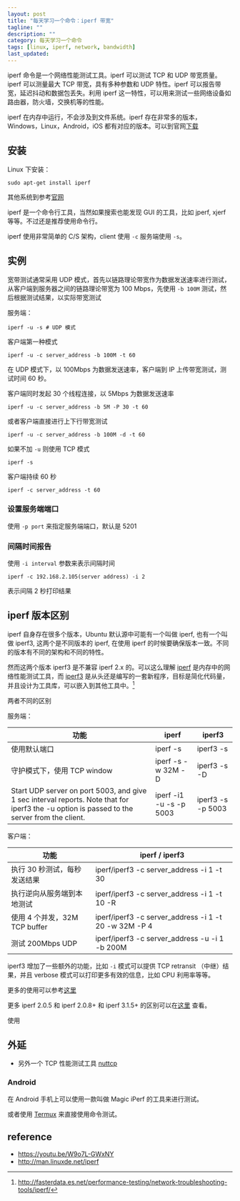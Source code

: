 ```yaml
---
layout: post
title: "每天学习一个命令：iperf 带宽"
tagline: ""
description: ""
category: 每天学习一个命令
tags: [linux, iperf, network, bandwidth]
last_updated:
---
```


iperf 命令是一个网络性能测试工具。iperf 可以测试 TCP 和 UDP 带宽质量。iperf 可以测量最大 TCP 带宽，具有多种参数和 UDP 特性。iperf 可以报告带宽，延迟抖动和数据包丢失。利用 iperf 这一特性，可以用来测试一些网络设备如路由器，防火墙，交换机等的性能。

iperf 在内存中运行，不会涉及到文件系统。iperf 存在非常多的版本，Windows，Linux，Android，iOS 都有对应的版本。可以到官网[下载](https://iperf.fr/iperf-download.php)


## 安装
Linux 下安装：

    sudo apt-get install iperf

其他系统到参考[官网](https://iperf.fr/iperf-download.php)

iperf 是一个命令行工具，当然如果搜索也能发现 GUI 的工具，比如 jperf, xjerf 等等。不过还是推荐使用命令行。

iperf 使用非常简单的 C/S 架构，client 使用 `-c` 服务端使用 `-s`。

## 实例

宽带测试通常采用 UDP 模式，首先以链路理论带宽作为数据发送速率进行测试，从客户端到服务器之间的链路理论带宽为 100 Mbps，先使用 `-b 100M` 测试，然后根据测试结果，以实际带宽测试

服务端：

    iperf -u -s # UDP 模式

客户端第一种模式

    iperf -u -c server_address -b 100M -t 60

在 UDP 模式下，以 100Mbps 为数据发送速率，客户端到 IP 上传带宽测试，测试时间 60 秒。

客户端同时发起 30 个线程连接，以 5Mbps 为数据发送速率

    iperf -u -c server_address -b 5M -P 30 -t 60

或者客户端直接进行上下行带宽测试

    iperf -u -c server_address -b 100M -d -t 60


如果不加 `-u` 则使用 TCP 模式

    iperf -s

客户端持续 60 秒

    iperf -c server_address -t 60

### 设置服务端端口
使用 `-p port` 来指定服务端端口，默认是 5201

### 间隔时间报告
使用 `-i interval` 参数来表示间隔时间

    iperf -c 192.168.2.105(server address) -i 2

表示间隔 2 秒打印结果

## iperf 版本区别
iperf 自身存在很多个版本，Ubuntu 默认源中可能有一个叫做 iperf, 也有一个叫做 iperf3, 这两个是不同版本的 iperf, 在使用 iperf 的时候要确保版本一致。不同的版本有不同的架构和不同的特性。

然而这两个版本 iperf3 是不兼容 iperf 2.x 的。可以这么理解 [iperf](https://sourceforge.net/projects/iperf2/) 是内存中的网络性能测试工具，而 [iperf3](https://github.com/esnet/iperf) 是从头还是编写的一套新程序，目标是简化代码量，并且设计为工具库，可以嵌入到其他工具中。[^diff]

[^diff]: <http://fasterdata.es.net/performance-testing/network-troubleshooting-tools/iperf/>

两者不同的区别

服务端：

功能                    | iperf                 | iperf3
------------------------|-----------------------|-----
使用默认端口    | iperf -s          | iperf3 -s
守护模式下，使用 TCP window | iperf -s -w 32M -D    | iperf3 -s -D
Start UDP server on port 5003, and give 1 sec interval reports. Note that for iperf3 the -u option is passed to the server from the client. |  iperf -i1 -u -s -p 5003 | iperf3 -s -p 5003

客户端：

功能                    | iperf / iperf3
------------------------|-----------------------------
执行 30 秒测试，每秒发送结果 | iperf/iperf3 -c server_address -i 1 -t 30
执行逆向从服务端到本地测试 | iperf/iperf3 -c server_address -i 1 -t 10 -R
使用 4 个并发，32M TCP buffer | iperf/iperf3 -c server_address -i 1 -t 20 -w 32M -P 4
测试 200Mbps UDP  | iperf/iperf3 -c server_address -u -i 1 -b 200M

iperf3 增加了一些额外的功能，比如 `-i` 模式可以提供 TCP retransit （中继）结果，并且 verbose 模式可以打印更多有效的信息，比如 CPU 利用率等等。

更多的使用可以参考[这里](http://fasterdata.es.net/performance-testing/network-troubleshooting-tools/iperf/)

更多 iperf 2.0.5 和 iperf 2.0.8+ 和 iperf 3.1.5+ 的区别可以在[这里](http://fasterdata.es.net/performance-testing/network-troubleshooting-tools/throughput-tool-comparision/) 查看。

使用

## 外延

- 另外一个 TCP 性能测试工具 [nuttcp](http://nuttcp.net/)

### Android
在 Android 手机上可以使用一款叫做 Magic iPerf 的工具来进行测试。

或者使用 [Termux](/post/2019/06/termux-app.html) 来直接使用命令测试。

## reference

- <https://youtu.be/W9o7L-GWxNY>
- <http://man.linuxde.net/iperf>

